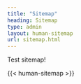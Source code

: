 ```yaml
---
title: "Sitemap"
heading: Sitemap
type: admin
layout: human-sitemap
url: sitemap.html
---
```


Test sitemap!

{{< human-sitemap >}}